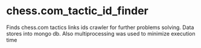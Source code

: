 # chess.com_tactic_id_finder
Finds chess.com tactics links ids crawler for further problems solving. 
Data stores into mongo db. Also multiprocessing was used to minimize execution time
